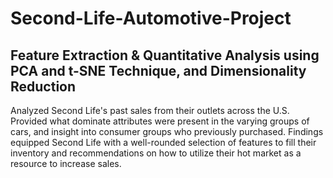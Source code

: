 # Second-Life-Automotive-Project
## Feature Extraction &amp; Quantitative Analysis using PCA and t-SNE Technique, and Dimensionality Reduction

Analyzed Second Life's past sales from their outlets across the U.S. 
Provided what dominate attributes were present in the varying groups of cars, and insight into consumer groups who previously purchased. 
Findings equipped Second Life with a well-rounded selection of features to fill their inventory and recommendations on how to utilize their hot market as a resource to increase sales.
